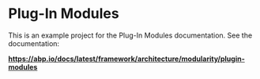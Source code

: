 # Plug-In Modules

This is an example project for the Plug-In Modules documentation. See the documentation:

**https://abp.io/docs/latest/framework/architecture/modularity/plugin-modules**
